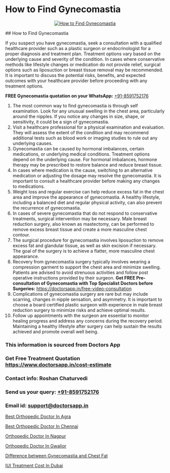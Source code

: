# How to Find Gynecomastia

<p align="center">
  <a href="null">
    <img src="null" alt="How to Find Gynecomastia">
  </a>
</p>
## How to Find Gynecomastia

If you suspect you have gynecomastia, seek a consultation with a qualified healthcare provider such as a plastic surgeon or endocrinologist for a proper diagnosis and treatment plan. Treatment options vary based on the underlying cause and severity of the condition. In cases where conservative methods like lifestyle changes or medication do not provide relief, surgical options such as liposuction or breast tissue removal may be recommended. It is important to discuss the potential risks, benefits, and expected outcomes with your healthcare provider before proceeding with any treatment options.

**FREE Gynecomastia quotation on your WhatsApp:**  [+91-8591752176](https://api.whatsapp.com/send?phone=8591752176)

1) The most common way to find gynecomastia is through self examination. Look for any unusual swelling in the chest area, particularly around the nipples. If you notice any changes in size, shape, or sensitivity, it could be a sign of gynecomastia.
2) Visit a healthcare professional for a physical examination and evaluation. They will assess the extent of the condition and may recommend additional tests such as blood work or imaging studies to rule out any underlying causes.
3) Gynecomastia can be caused by hormonal imbalances, certain medications, or underlying medical conditions. Treatment options depend on the underlying cause. For hormonal imbalances, hormone therapy may be prescribed to restore balance and reduce breast tissue.
4) In cases where medication is the cause, switching to an alternative medication or adjusting the dosage may resolve the gynecomastia. It is important to consult a healthcare provider before making any changes to medications.
5) Weight loss and regular exercise can help reduce excess fat in the chest area and improve the appearance of gynecomastia. A healthy lifestyle, including a balanced diet and regular physical activity, can also prevent the recurrence of gynecomastia.
6) In cases of severe gynecomastia that do not respond to conservative treatments, surgical intervention may be necessary. Male breast reduction surgery, also known as mastectomy, can be performed to remove excess breast tissue and create a more masculine chest contour.
7) The surgical procedure for gynecomastia involves liposuction to remove excess fat and glandular tissue, as well as skin excision if necessary. The goal of the surgery is to achieve a flatter, more masculine chest appearance.
8) Recovery from gynecomastia surgery typically involves wearing a compression garment to support the chest area and minimize swelling. Patients are advised to avoid strenuous activities and follow post operative instructions provided by their surgeon.
**Get FREE Pre-consultation of Gynecomastia with Top Specialist Doctors before Surgeries:** https://doctorsapp.in/free-video-consultation
9) Complications of gynecomastia surgery are rare but may include scarring, changes in nipple sensation, and asymmetry. It is important to choose a board certified plastic surgeon with experience in male breast reduction surgery to minimize risks and achieve optimal results.
10) Follow up appointments with the surgeon are essential to monitor healing progress and address any concerns during the recovery period. Maintaining a healthy lifestyle after surgery can help sustain the results achieved and promote overall well being.

### This information is sourced from Doctors App 
### Get Free Treatment Quotation https://www.doctorsapp.in/cost-estimate
### Contact info: Roshan Chaturvedi 
### Send us your query: [+91-8591752176](https://api.whatsapp.com/send?phone=8591752176) 
### Email id: support@doctorsapp.in

[Best Orthopedic Doctor In Agra](https://www.linkedin.com/pulse/best-orthopedic-doctor-agra-doctorsapp-dhaka-gn7ve?trackingId=rSK9G4KQT7%2FIKO4KLmXMfw%3D%3D&lipi=urn%3Ali%3Apage%3Ad_flagship3_company_admin%3Bo%2BosOGJBSO63YocmsfjAZA%3D%3D)

[Best Orthopedic Doctor In Chennai](https://www.linkedin.com/pulse/best-orthopedic-doctor-chennai-doctorsapp-united-arab-emirates-dqshe?trackingId=JQPnM7n0R7GDTxqUZ4lUeQ%3D%3D&lipi=urn%3Ali%3Apage%3Ad_flagship3_company_admin%3Bc8cvKR%2BzQDObJJNC2LloLw%3D%3D)

[Orthopedic Doctor In Nagpur](https://medium.com/@vimalrana22/orthopedic-doctor-in-nagpur-fb86f7f294aa)

[Orthopedic Doctor In Gwalior](https://medium.com/@vimalrana22/orthopedic-doctor-in-gwalior-db56315fa585)

[Difference between Gynecomastia and Chest Fat](https://doctors-apps.github.io/doctorsapp/difference-between-gynecomastia-and-chest-fat)

[IUI Treatment Cost In Dubai](https://doctors-apps.github.io/doctorsapp/iui-treatment-cost-in-dubai)

